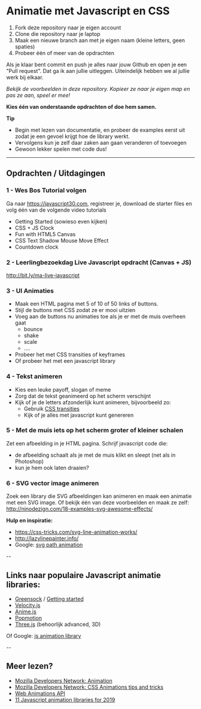 # Animatie met Javascript en CSS

1. Fork deze repository naar je eigen account
2. Clone die repository naar je laptop
3. Maak een nieuwe branch aan met je eigen naam (kleine letters, geen spaties)
4. Probeer één of meer van de opdrachten

Als je klaar bent commit en push je alles naar jouw Github en open je een "Pull request". Dat ga ik aan jullie uitleggen.
Uiteindelijk hebben we al jullie werk bij elkaar.

*Bekijk de voorbeelden in deze repository. Kopieer ze naar je eigen map en pas ze aan, speel er mee!*

**Kies één van onderstaande opdrachten of doe hem samen.**

**Tip**  
* Begin met lezen van documentatie, en probeer de examples eerst uit zodat je een gevoel krijgt hoe de library werkt.
* Vervolgens kun je zelf daar zaken aan gaan veranderen of toevoegen
* Gewoon lekker spelen met code dus!

----
## Opdrachten / Uitdagingen

### 1 - Wes Bos Tutorial volgen
Ga naar https://javascript30.com, registreer je, download de starter files en volg één van de volgende video tutorials
- Getting Started (sowieso even kijken)
- CSS + JS Clock
- Fun with HTML5 Canvas
- CSS Text Shadow Mouse Move Effect
- Countdown clock

### 2 - Leerlingbezoekdag Live Javascript opdracht (Canvas + JS)
http://bit.ly/ma-live-javascript

### 3 - UI Animaties
- Maak een HTML pagina met 5 of 10 of 50 links of buttons.
- Stijl de buttons met CSS zodat ze er mooi uitzien
- Voeg aan de buttons nu animaties toe als je er met de muis overheen gaat
  - bounce
  - shake
  - scale
  - ....
- Probeer het met CSS transities of keyframes 
- Of probeer het met een javascript library

### 4 - Tekst animeren
- Kies een leuke payoff, slogan of meme
- Zorg dat de tekst geanimeerd op het scherm verschijnt
- Kijk of je de letters afzonderlijk kunt animeren, bijvoorbeeld zo: 
  - Gebruik [CSS transities](https://css-tricks.com/snippets/css/typewriter-effect/)
  - Kijk of je alles met javascript kunt genereren

### 5 - Met de muis iets op het scherm groter of kleiner schalen
Zet een afbeelding in je HTML pagina. 
Schrijf javascript code die:  
- de afbeelding schaalt als je met de muis klikt en sleept (net als in Photoshop)
- kun je hem ook laten draaien?

### 6 - SVG vector image animeren
Zoek een library die SVG afbeeldingen kan animeren en maak een animatie met een SVG image.
Of bekijk één van deze voorbeelden en maak ze zelf: http://ninodezign.com/18-examples-svg-awesome-effects/  

**Hulp en inspiratie:**
- https://css-tricks.com/svg-line-animation-works/
- http://lazylinepainter.info/
- Google: [svg path animation](https://www.google.com/search?q=svg+path+animation)

--

## Links naar populaire Javascript animatie libraries:
- [Greensock](https://greensock.com/gsap/)   / [Getting started](https://greensock.com/get-started/)
- [Velocity.js](http://velocityjs.org/)  
- [Anime.js](https://animejs.com/)  
- [Popmotion](https://popmotion.io)  
- [Three.js](https://threejs.org/) (behoorlijk advanced, 3D)

Of Google: [js animation library](https://www.google.com/search?q=js+animation+library)

--
## Meer lezen?
* [Mozilla Developers Network: Animation](https://developer.mozilla.org/en-US/docs/Web/CSS/animation)
* [Mozilla Developers Network: CSS Animations tips and tricks](https://developer.mozilla.org/en-US/docs/Web/CSS/CSS_Animations/Tips)
* [Web Animations API](https://developer.mozilla.org/en-US/docs/Web/API/Web_Animations_API/Using_the_Web_Animations_API)
* [11 Javascript animation libraries for 2019](https://blog.bitsrc.io/11-javascript-animation-libraries-for-2018-9d7ac93a2c59)
